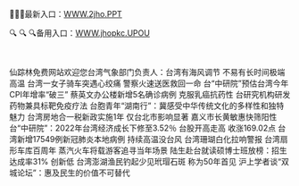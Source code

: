 <p>
	🧐🧐🧐最新入口：<a href="http://www.baidu.com/link?url=6MA2SWnO3Raqke39an_0PUxosM6ZrUGzi1BN9tNnlPW&wd">WWW.2jho.PPT</a> 
	<p>
		🔍
🔍
🔍备用入口：<a href="http://www.baidu.com/link?url=6MA2SWnO3Raqke39an_0PUxosM6ZrUGzi1BN9tNnlPW&wd">WWW.jhopkc.UPOU</a> 
	</p>
	<p>
		<br />
	</p>
	<p>
		仙踪林免费网站欢迎您台湾气象部门负责人：台湾有海风调节 不易有长时间极端高温
台湾一女子骑车突遇心绞痛 警察火速送医救回一命
台“中研院”预估台湾今年CPI年增率“破三”
蔡英文办公楼新增5名确诊病例
克服乳癌抗药性 台研究机构研发药物兼具标靶免疫疗法
台胞青年“湖南行”：冀感受中华传统文化的多样性和独特魅力
台湾房地合一税新政实施1年 仅台北市影响显著
嘉义市长黄敏惠快筛阳性
台“中研院”：2022年台湾经济成长下修至3.52％
台股开高走高 收涨169.02点
台湾新增17549例新冠肺炎本地病例
持续高温没台风 台湾珊瑚白化拉响警报
台湾扇形车库百周年 蒸汽火车将载游客追寻当年场景
陆生赴台就读硕博士班放榜：招生达成率31% 创新低
台湾澎湖渔民钓起少见玳瑁石斑 称为50年首见
沪上学者谈“双城论坛”：惠及民生的价值不可替代
	</p>
